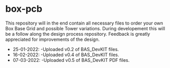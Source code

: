 # box-pcb
This repository will in the end contain all necessary files to order your own Box Base Grid and possible Tower variations.
During developement this will be a follow along the design process repository.
Feedback is greatly appreciated for improvements of the design.

- 25-01-2022: -Uploaded v0.2 of BAS_DevKIT files.
- 16-02-2022: -Uploaded v0.4 of BAS_DevKIT files.
- 07-03-2022: -Uploaded v0.5 of BAS_DevKIT PDF files.
